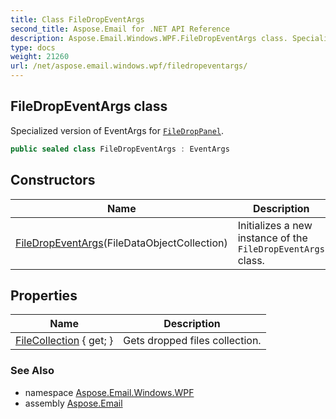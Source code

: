 ```yaml
---
title: Class FileDropEventArgs
second_title: Aspose.Email for .NET API Reference
description: Aspose.Email.Windows.WPF.FileDropEventArgs class. Specialized version of EventArgs for FileDropPanel
type: docs
weight: 21260
url: /net/aspose.email.windows.wpf/filedropeventargs/
---
```

## FileDropEventArgs class

Specialized version of EventArgs for [`FileDropPanel`](../filedroppanel/).

```csharp
public sealed class FileDropEventArgs : EventArgs
```

## Constructors

| Name | Description |
| --- | --- |
| [FileDropEventArgs](filedropeventargs/)(FileDataObjectCollection) | Initializes a new instance of the `FileDropEventArgs` class. |

## Properties

| Name | Description |
| --- | --- |
| [FileCollection](../../aspose.email.windows.wpf/filedropeventargs/filecollection/) { get; } | Gets dropped files collection. |

### See Also

* namespace [Aspose.Email.Windows.WPF](../../aspose.email.windows.wpf/)
* assembly [Aspose.Email](../../)


